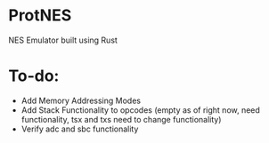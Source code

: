 # ProtNES
NES Emulator built using Rust

# To-do:
* Add Memory Addressing Modes
* Add Stack Functionality to opcodes (empty as of right now, need functionality, tsx and txs need to change functionality)
* Verify adc and sbc functionality